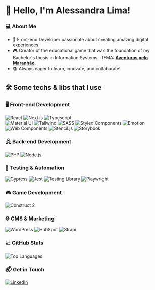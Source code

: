 # 🌟 Hello, I'm Alessandra Lima!

### 💻 About Me
- 🚀 Front-end Developer passionate about creating amazing digital experiences.  
- 🎮 Creator of the educational game that was the foundation of my Bachelor's thesis in Information Systems - IFMA: [**Aventuras pelo Maranhão**](https://aventurasnoma.com).  
- 📚 Always eager to learn, innovate, and collaborate!  


    
## 🛠️ Some techs & libs that I use
### 🖥️ Front-end Development
![React](https://img.shields.io/badge/-React-61DAFB?logo=react&logoColor=white&style=flat) ![Next.js](https://img.shields.io/badge/-Next.js-000000?logo=next.js&logoColor=white&style=flat)  ![Typescript](https://img.shields.io/badge/-Typescript-3178C6?logo=typescript&logoColor=white&style=flat)  
![Material UI](https://img.shields.io/badge/-Material--UI-007FFF?logo=mui&logoColor=white&style=flat)  ![Tailwind](https://img.shields.io/badge/-Tailwind%20CSS-38B2AC?logo=tailwindcss&logoColor=white&style=flat)  ![SASS](https://img.shields.io/badge/-SASS-CC6699?logo=sass&logoColor=white&style=flat)  ![Styled Components](https://img.shields.io/badge/-Styled%20Components-DB7093?logo=styled-components&logoColor=white&style=flat)  ![Emotion](https://img.shields.io/badge/-Emotion-FF2A00?logo=emotion&logoColor=white&style=flat)  
![Web Components](https://img.shields.io/badge/-Web%20Components-29ABE2?logo=html5&logoColor=white&style=flat) ![Stencil.js](https://img.shields.io/badge/-Stencil.js-FFCA28?logo=stencil&logoColor=black&style=flat)  ![Storybook](https://img.shields.io/badge/-Storybook-FF4785?logo=storybook&logoColor=white&style=flat)  

### 🖧 Back-end Development
![PHP](https://img.shields.io/badge/-PHP-777BB4?logo=php&logoColor=white&style=flat) ![Node.js](https://img.shields.io/badge/-Node.js-339933?logo=node.js&logoColor=white&style=flat)  

### 🧪 Testing & Automation
![Cypress](https://img.shields.io/badge/-Cypress-17202C?logo=cypress&logoColor=white&style=flat)  ![Jest](https://img.shields.io/badge/-Jest-C21325?logo=jest&logoColor=white&style=flat)  ![Testing Library](https://img.shields.io/badge/-Testing_Library-E33332?logo=TestingLibrary&logoColor=white&style=flat)  ![Playwright](https://img.shields.io/badge/-Playwright-45ba4b?logo=playwright&logoColor=white&style=flat) 

### 🎮 Game Development
![Construct 2](https://img.shields.io/badge/-Construct%202-222222?logo=construct3&logoColor=white&style=flat)  

### 🌐 CMS & Marketing
![WordPress](https://img.shields.io/badge/-WordPress-21759B?logo=wordpress&logoColor=white&style=flat) ![HubSpot](https://img.shields.io/badge/-HubSpot-FF7A59?logo=hubspot&logoColor=white&style=flat) ![Strapi](https://img.shields.io/badge/-Strapi-2F2E8B?logo=strapi&logoColor=white&style=flat)

### 📈 GitHub Stats
![Top Languages](https://github-readme-stats.vercel.app/api/top-langs/?username=alexiakidd&layout=compact&theme=radical)  

### 📬 Get in Touch
[![LinkedIn](https://img.shields.io/badge/-LinkedIn-blue?logo=linkedin&logoColor=white)](https://www.linkedin.com/in/alessandralima/)  
